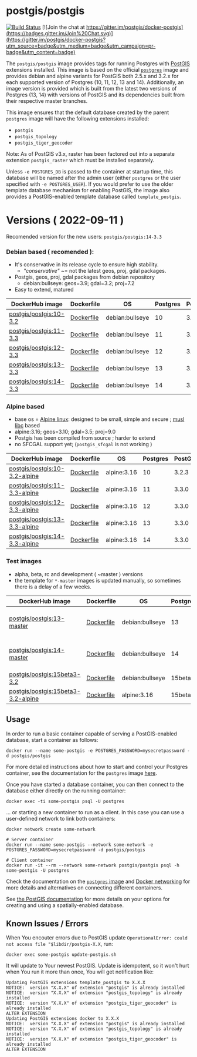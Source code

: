 # postgis/postgis

[![Build Status](https://github.com/postgis/docker-postgis/workflows/Docker%20PostGIS%20CI/badge.svg)](https://github.com/postgis/docker-postgis/actions) [![Join the chat at https://gitter.im/postgis/docker-postgis](https://badges.gitter.im/Join%20Chat.svg)](https://gitter.im/postgis/docker-postgis?utm_source=badge&utm_medium=badge&utm_campaign=pr-badge&utm_content=badge)

The `postgis/postgis` image provides tags for running Postgres with [PostGIS](http://postgis.net/) extensions installed. This image is based on the official [`postgres`](https://registry.hub.docker.com/_/postgres/) image and provides debian and alpine variants for PostGIS both 2.5.x and 3.2.x for each supported version of Postgres (10, 11, 12, 13 and 14).  Additionally, an image version is provided which is built from the latest two versions of Postgres (13, 14) with versions of PostGIS and its dependencies built from their respective master branches.

This image ensures that the default database created by the parent `postgres` image will have the following extensions installed:

* `postgis`
* `postgis_topology`
* `postgis_tiger_geocoder`

Note: As of PostGIS v3.x, raster has been factored out into a separate extension `postgis_raster` which must be installed separately.

Unless `-e POSTGRES_DB` is passed to the container at startup time, this database will be named after the admin user (either `postgres` or the user specified with `-e POSTGRES_USER`). If you would prefer to use the older template database mechanism for enabling PostGIS, the image also provides a PostGIS-enabled template database called `template_postgis`.

# Versions ( 2022-09-11 )

Recomended version for the new users: `postgis/postgis:14-3.3`

### Debian based ( recomended ):

 * It's conservative in its release cycle to ensure high stability.
   * *"conservative"* ~= not the latest geos, proj, gdal packages.
 * Postgis, geos, proj, gdal packages from debian repository
   * debian:bullseye: geos=3.9; gdal=3.2; proj=7.2
* Easy to extend, matured


| DockerHub image | Dockerfile | OS | Postgres | PostGIS |
| --------------- | ---------- | -- | -------- | ------- |
| [postgis/postgis:10-3.2](https://registry.hub.docker.com/r/postgis/postgis/tags?page=1&name=10-3.2) | [Dockerfile](https://github.com/postgis/docker-postgis/blob/master/10-3.2/Dockerfile) | debian:bullseye | 10 | 3.2.3 |
| [postgis/postgis:11-3.3](https://registry.hub.docker.com/r/postgis/postgis/tags?page=1&name=11-3.3) | [Dockerfile](https://github.com/postgis/docker-postgis/blob/master/11-3.3/Dockerfile) | debian:bullseye | 11 | 3.3.0 |
| [postgis/postgis:12-3.3](https://registry.hub.docker.com/r/postgis/postgis/tags?page=1&name=12-3.3) | [Dockerfile](https://github.com/postgis/docker-postgis/blob/master/12-3.3/Dockerfile) | debian:bullseye | 12 | 3.3.0 |
| [postgis/postgis:13-3.3](https://registry.hub.docker.com/r/postgis/postgis/tags?page=1&name=13-3.3) | [Dockerfile](https://github.com/postgis/docker-postgis/blob/master/13-3.3/Dockerfile) | debian:bullseye | 13 | 3.3.0 |
| [postgis/postgis:14-3.3](https://registry.hub.docker.com/r/postgis/postgis/tags?page=1&name=14-3.3) | [Dockerfile](https://github.com/postgis/docker-postgis/blob/master/14-3.3/Dockerfile) | debian:bullseye | 14 | 3.3.0 |

### Alpine based

* base os = [Alpine linux](https://alpinelinux.org/): designed to be small, simple and secure ; [musl libc](https://musl.libc.org/) based
* alpine:3.16; geos=3.10; gdal=3.5; proj=9.0
* Postgis has been compiled from source ; harder to extend
* no SFCGAL support yet; (`postgis_sfcgal` is not working )

| DockerHub image | Dockerfile | OS | Postgres | PostGIS |
| --------------- | ---------- | -- | -------- | ------- |
| [postgis/postgis:10-3.2-alpine](https://registry.hub.docker.com/r/postgis/postgis/tags?page=1&name=10-3.2-alpine) | [Dockerfile](https://github.com/postgis/docker-postgis/blob/master/10-3.2/alpine/Dockerfile) | alpine:3.16 | 10 | 3.2.3 |
| [postgis/postgis:11-3.3-alpine](https://registry.hub.docker.com/r/postgis/postgis/tags?page=1&name=11-3.3-alpine) | [Dockerfile](https://github.com/postgis/docker-postgis/blob/master/11-3.3/alpine/Dockerfile) | alpine:3.16 | 11 | 3.3.0 |
| [postgis/postgis:12-3.3-alpine](https://registry.hub.docker.com/r/postgis/postgis/tags?page=1&name=12-3.3-alpine) | [Dockerfile](https://github.com/postgis/docker-postgis/blob/master/12-3.3/alpine/Dockerfile) | alpine:3.16 | 12 | 3.3.0 |
| [postgis/postgis:13-3.3-alpine](https://registry.hub.docker.com/r/postgis/postgis/tags?page=1&name=13-3.3-alpine) | [Dockerfile](https://github.com/postgis/docker-postgis/blob/master/13-3.3/alpine/Dockerfile) | alpine:3.16 | 13 | 3.3.0 |
| [postgis/postgis:14-3.3-alpine](https://registry.hub.docker.com/r/postgis/postgis/tags?page=1&name=14-3.3-alpine) | [Dockerfile](https://github.com/postgis/docker-postgis/blob/master/14-3.3/alpine/Dockerfile) | alpine:3.16 | 14 | 3.3.0 |

### Test images

* alpha, beta, rc and development ( ~master ) versions
* the template for `*-master` images is updated manually, so sometimes there is a delay of a few weeks.

| DockerHub image | Dockerfile | OS | Postgres | PostGIS |
| --------------- | ---------- | -- | -------- | ------- |
| [postgis/postgis:13-master](https://registry.hub.docker.com/r/postgis/postgis/tags?page=1&name=13-master) | [Dockerfile](https://github.com/postgis/docker-postgis/blob/master/13-master/Dockerfile) | debian:bullseye | 13 | development: postgis, geos, proj, gdal |
| [postgis/postgis:14-master](https://registry.hub.docker.com/r/postgis/postgis/tags?page=1&name=14-master) | [Dockerfile](https://github.com/postgis/docker-postgis/blob/master/14-master/Dockerfile) | debian:bullseye | 14 | development: postgis, geos, proj, gdal |
| [postgis/postgis:15beta3-3.2](https://registry.hub.docker.com/r/postgis/postgis/tags?page=1&name=15beta3-3.2) | [Dockerfile](https://github.com/postgis/docker-postgis/blob/master/15beta3-3.2/Dockerfile) | debian:bullseye | 15beta3 | 3.2.3 |
| [postgis/postgis:15beta3-3.2-alpine](https://registry.hub.docker.com/r/postgis/postgis/tags?page=1&name=15beta3-3.2-alpine) | [Dockerfile](https://github.com/postgis/docker-postgis/blob/master/15beta3-3.2/alpine/Dockerfile) | alpine:3.16 | 15beta3 | 3.2.3 |

## Usage

In order to run a basic container capable of serving a PostGIS-enabled database, start a container as follows:

    docker run --name some-postgis -e POSTGRES_PASSWORD=mysecretpassword -d postgis/postgis

For more detailed instructions about how to start and control your Postgres container, see the documentation for the `postgres` image [here](https://registry.hub.docker.com/_/postgres/).

Once you have started a database container, you can then connect to the database either directly on the running container:

    docker exec -ti some-postgis psql -U postgres

... or starting a new container to run as a client. In this case you can use a user-defined network to link both containers:

    docker network create some-network

    # Server container
    docker run --name some-postgis --network some-network -e POSTGRES_PASSWORD=mysecretpassword -d postgis/postgis

    # Client container
    docker run -it --rm --network some-network postgis/postgis psql -h some-postgis -U postgres

Check the documentation on the [`postgres` image](https://registry.hub.docker.com/_/postgres/) and [Docker networking](https://docs.docker.com/network/) for more details and alternatives on connecting different containers.

See [the PostGIS documentation](http://postgis.net/docs/postgis_installation.html#create_new_db_extensions) for more details on your options for creating and using a spatially-enabled database.

## Known Issues / Errors

When You encouter errors due to PostGIS update `OperationalError: could not access file "$libdir/postgis-X.X`, run:

`docker exec some-postgis update-postgis.sh`

It will update to Your newest PostGIS. Update is idempotent, so it won't hurt when You run it more than once, You will get notification like:

```
Updating PostGIS extensions template_postgis to X.X.X
NOTICE:  version "X.X.X" of extension "postgis" is already installed
NOTICE:  version "X.X.X" of extension "postgis_topology" is already installed
NOTICE:  version "X.X.X" of extension "postgis_tiger_geocoder" is already installed
ALTER EXTENSION
Updating PostGIS extensions docker to X.X.X
NOTICE:  version "X.X.X" of extension "postgis" is already installed
NOTICE:  version "X.X.X" of extension "postgis_topology" is already installed
NOTICE:  version "X.X.X" of extension "postgis_tiger_geocoder" is already installed
ALTER EXTENSION
```


